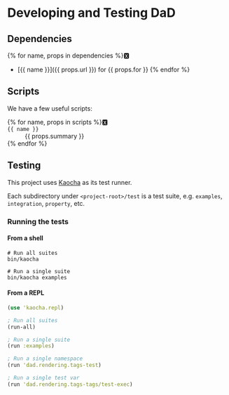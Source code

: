 # Developing and Testing DaD


## Dependencies

{% for name, props in dependencies %}🆇
* [{{ name }}]({{ props.url }}) for {{ props.for }}
{% endfor %}


## Scripts

We have a few useful scripts:

<dl>
{% for name, props in scripts %}🆇
  <dt><code>{{ name }}</code></dt>
  <dd>{{ props.summary }}</dd>
{% endfor %}
</dl>


## Testing

This project uses [Kaocha][kaocha] as its test runner.

Each subdirectory under `<project-root>/test` is a test suite, e.g. `examples`, `integration`,
`property`, etc.


### Running the tests

#### From a shell

```shell
# Run all suites
bin/kaocha

# Run a single suite
bin/kaocha examples
```

#### From a REPL

```clojure
(use 'kaocha.repl)

; Run all suites
(run-all)

; Run a single suite
(run :examples)

; Run a single namespace
(run 'dad.rendering.tags-test)

; Run a single test var
(run 'dad.rendering.tags-tags/test-exec)
```


[kaocha]: https://github.com/lambdaisland/kaocha
